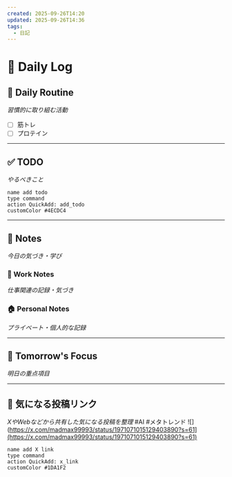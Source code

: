 ```yaml
---
created: 2025-09-26T14:20
updated: 2025-09-26T14:36
tags:
  - 日記
---
```


# 📅 Daily Log

## 💪 Daily Routine
*習慣的に取り組む活動*

- [ ] 筋トレ
- [ ] プロテイン

---

## ✅ TODO
*やるべきこと*

```button
name add todo
type command
action QuickAdd: add_todo
customColor #4ECDC4
```

---

## 📝 Notes
*今日の気づき・学び*

### 💼 Work Notes
*仕事関連の記録・気づき*



### 🏠 Personal Notes  
*プライベート・個人的な記録*



---

## 🎯 Tomorrow's Focus
*明日の重点項目*

---

## 🔗 気になる投稿リンク
*XやWebなどから共有した気になる投稿を整理*
#AI #メタトレンド 
![](https://x.com/madmax99993/status/1971071015129403890?s=61](https://x.com/madmax99993/status/1971071015129403890?s=61)


```button
name add X link
type command
action QuickAdd: x_link
customColor #1DA1F2
```
